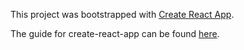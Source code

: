 This project was bootstrapped with [Create React App](https://github.com/facebookincubator/create-react-app).

The guide for create-react-app can be found [here](https://github.com/facebookincubator/create-react-app/blob/master/packages/react-scripts/template/README.md).